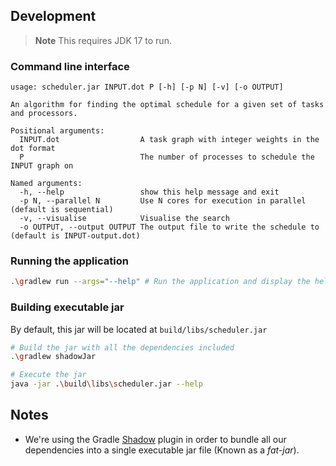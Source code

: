 ## Development

> **Note**
> This requires JDK 17 to run.

### Command line interface

```
usage: scheduler.jar INPUT.dot P [-h] [-p N] [-v] [-o OUTPUT] 

An algorithm for finding the optimal schedule for a given set of tasks and processors.

Positional arguments:
  INPUT.dot                  A task graph with integer weights in the dot format
  P                          The number of processes to schedule the INPUT graph on

Named arguments:
  -h, --help                 show this help message and exit
  -p N, --parallel N         Use N cores for execution in parallel (default is sequential)
  -v, --visualise            Visualise the search
  -o OUTPUT, --output OUTPUT The output file to write the schedule to (default is INPUT-output.dot)
```

### Running the application

```bash
.\gradlew run --args="--help" # Run the application and display the help message
```

### Building executable jar

By default, this jar will be located at `build/libs/scheduler.jar`

```bash
# Build the jar with all the dependencies included
.\gradlew shadowJar

# Execute the jar
java -jar .\build\libs\scheduler.jar --help
```

## Notes

* We're using the Gradle [Shadow](https://imperceptiblethoughts.com/shadow/) plugin in order to
  bundle all our dependencies into a single executable jar file (Known as a *fat-jar*).